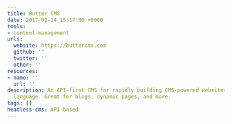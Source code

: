 ```yaml
---
title: Butter CMS
date: 2017-02-14 15:17:00 +0000
tools:
- content-management
urls:
  website: https://buttercms.com
  github: ''
  twitter: ''
  other: ''
resources:
- name: ''
  url: ''
description: An API-first CMS for rapidly building CMS-powered websites in any programming
  language. Great for blogs, dynamic pages, and more.
tags: []
headless-cms: API-based
---
```

